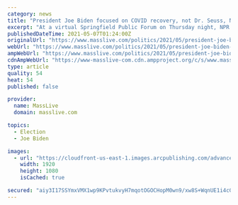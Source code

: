 ```yaml
---
category: news
title: "President Joe Biden focused on COVID recovery, not Dr. Seuss, NPR’s Tamara Keith says in Springfield Public Forum"
excerpt: "At a virtual Springfield Public Forum on Thursday night, NPR White House correspondent Tamara Keith said you won’t hear President Joe Biden weigh in on culture wars — including over Springfield’s own Dr."
publishedDateTime: 2021-05-07T01:24:00Z
originalUrl: "https://www.masslive.com/politics/2021/05/president-joe-biden-focused-on-covid-recovery-not-dr-seuss-nprs-tamara-keith-says-in-springfield-public-forum.html"
webUrl: "https://www.masslive.com/politics/2021/05/president-joe-biden-focused-on-covid-recovery-not-dr-seuss-nprs-tamara-keith-says-in-springfield-public-forum.html"
ampWebUrl: "https://www.masslive.com/politics/2021/05/president-joe-biden-focused-on-covid-recovery-not-dr-seuss-nprs-tamara-keith-says-in-springfield-public-forum.html?outputType=amp"
cdnAmpWebUrl: "https://www-masslive-com.cdn.ampproject.org/c/s/www.masslive.com/politics/2021/05/president-joe-biden-focused-on-covid-recovery-not-dr-seuss-nprs-tamara-keith-says-in-springfield-public-forum.html?outputType=amp"
type: article
quality: 54
heat: 54
published: false

provider:
  name: MassLive
  domain: masslive.com

topics:
  - Election
  - Joe Biden

images:
  - url: "https://cloudfront-us-east-1.images.arcpublishing.com/advancelocal/XN2XXOXIT5BGPDFUROBYPKYEAI.jpeg"
    width: 1920
    height: 1080
    isCached: true

secured: "aiy3I17SSYmxVMX1wp9KPvtukvyH7mqotOGOCHopM0wn9/xw8S+WqnUE1i4cGCpeur/9YsJ/jx0WDQ/eGYm3KGSfO4v55SOxrX0P1zRHRKufG6XaP24NSZ4FvIUTMswBBs2QX3LzVqZWS6UqcK6CABtndAblGy7fkpy7OpavU8OeWBbRvFYk070Ah2IcLCnWbhNuY+vjmnN+L7obnCqmITrK7RZi+VP4f1tMPLU0LNvd1wNzkSwn4q5iKkkRi++SZSDuw8810thpiKlo3zSo4m2Rs1aLTof4V+/zl2XVg8LgBqlOm6CzTRbwAq/2wcKKnd++uMcbrUYioN6s8xsomzimkRoryhoVLZzOQ5bFdWg=;Aj/B0FWsTNLPEG/ODfsXoQ=="
---
```


